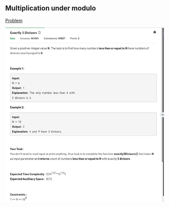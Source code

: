 ## Multiplication under modulo

[Problem](https://practice.geeksforgeeks.org/batch/dsa-4/track/DSASP-Mathematics/problem/exactly-3-divisors)


![image](exactly-three-divisors.png?raw=true "Screenshot")
